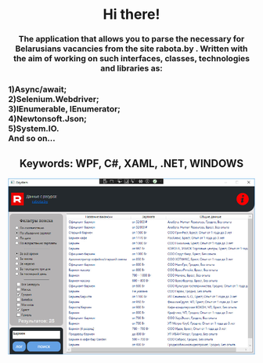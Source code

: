 <h1 align="center">Hi there!</a> 
<h3 align="center">The application that allows you to parse the necessary for Belarusians vacancies from the site rabota.by . Written with the aim of working on such interfaces, classes, technologies and libraries as:</h3><h3> 1)Async/await;<br> 2)Selenium.Webdriver;<br> 3)IEnumerable, IEnumerator;<br> 4)Newtonsoft.Json;<br> 5)System.IO.<br>And so on...</h3>
  <h2 align="center">Keywords: WPF, C#, XAML, .NET, WINDOWS</h2>
<img src="image.jpg" alt="where is the photo???">
